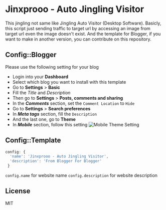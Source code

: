 # Jinxprooo - Auto Jingling Visitor
This jingling not same like Jingling Auto Visitor (Desktop Software). Basicly, this script just sending traffic to target url by accessing an image from target url even the image doesn't exist. And the template for Blogger, if you want to make in another version, you can contribute on this repository.

## Config::Blogger
Please use the following setting for your blog
* Login into your **Dashboard**
* Select which blog you want to install with this template
* Go to **Settings** > **Basic**
* Fill the _Title_ and _Description_
* Then go to **Settings** > **Posts, comments and sharing**
* In the _**Comments**_ section, set the `Comment Location` to `Hide`
* Go to **Settings** > **Search preferences**
* In _**Meta tags**_ section, fill the `Description`
* And the last one, go to **Theme**
* In _**Mobile**_ section, follow this setting
![Mobile Theme Setting](https://i.imgur.com/rdQMgnG.png)

## Config::Template
```javascript
config: {
  'name': 'Jinxprooo - Auto Jingling Visitor',
  'description': 'From Blogger For Blogger'
 }
```
`config.name` for website name
`config.description` for website description

## License
MIT